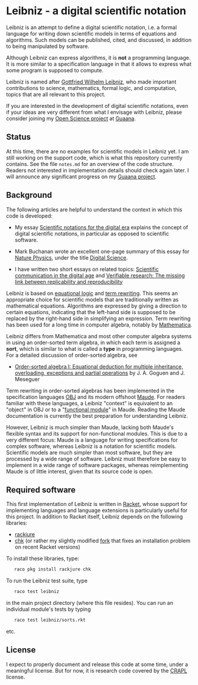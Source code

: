 # Leibniz - a digital scientific notation

Leibniz is an attempt to define a digital scientific notation, i.e. a
formal language for writing down scientific models in terms of
equations and algorithms. Such models can be published, cited, and
discussed, in addition to being manipulated by software.

Although Leibniz can express algorithms, it is **not** a programming
language. It is more similar to a specification language in that it
allows to express what some program is supposed to compute.

Leibniz is named after
[Gottfried Wilhelm Leibniz](https://en.wikipedia.org/wiki/Gottfried_Wilhelm_Leibniz),
who made important contributions to science, mathematics, formal
logic, and computation, topics that are all relevant to this project.

If you are interested in the development of digital scientific
notations, even if your ideas are very different from what I envisage
with Leibniz, please consider joining my
[Open Science project](https://www.guaana.com/projects/scientific-notations-for-the-digital-era)
at [Guaana](https://www.guaana.com/).

## Status

At this time, there are no examples for scientific models in Leibniz
yet.  I am still working on the support code, which is what this
repository currently contains. See the file `notes.md` for an overview
of the code structure. Readers not interested in implementation
details should check again later. I will announce any significant
progress on my
[Guaana project](https://www.guaana.com/projects/scientific-notations-for-the-digital-era).

## Background

The following articles are helpful to understand the context in which
this code is developed:

 - My essay
   [Scientific notations for the digital era](http://sjscience.org/article?id=527)
   explains the concept of digital scientific notations, in particular
   as opposed to scientific software.

 - Mark Buchanan wrote an excellent one-page summary of this essay for
   [Nature Physics](http://www.nature.com/nphys/index.html), under the
   title
   [Digital Science](http://www.nature.com/doifinder/10.1038/nphys3815).

 - I have written two short essays on related topics:
   [Scientific communication in the digital age](http://dx.doi.org/10.1063/PT.3.3181)
   and
   [Verifiable research: The missing link between replicability and reproducibility](http://dx.doi.org/10.15200/winn.146857.76572)

Leibniz is based on
[equational logic](https://en.wikipedia.org/wiki/Equational_logic) and
[term rewriting](https://en.wikipedia.org/wiki/Rewriting#Term_rewriting_systems).
This seems an appropriate choice for scientific models that are
traditionally written as mathematical equations. Algorithms are
expressed by giving a direction to certain equations, indicating that
the left-hand side is supposed to be replaced by the right-hand side
in simplifying an expression. Term rewriting has been used for a long
time in computer algebra, notably by
[Mathematica](https://www.wolfram.com/mathematica/).

Leibniz differs from Mathematica and most other computer algebra
systems in using an order-sorted term algebra, in which each term is
assigned a **sort**, which is similar to what is called a **type** in
programming languages. For a detailed discussion of order-sorted
algebra, see

 - [Order-sorted algebra I: Equational deduction for multiple inheritance, overloading, exceptions and partial operations](http://dx.doi.org/10.1016/0304-3975(92)90302-V) by J. A. Goguen and J. Meseguer

Term rewriting in order-sorted algebras has been implemented in the
specification languages
[OBJ](http://cseweb.ucsd.edu/~goguen/sys/obj.html) and its modern
offshoot [Maude](http://maude.cs.illinois.edu/). For readers familiar
with these languages, a Leibniz "context" is equivalent to an "object"
in OBJ or to a
"[functional module](http://maude.cs.uiuc.edu/maude2-manual/html/maude-manualch4.html)"
in Maude. Reading the Maude documentation is currently the best
preparation for understanding Leibniz.

However, Leibniz is much simpler than Maude, lacking both Maude's
flexible syntax and its support for non-functional modules.  This is
due to a very different focus: Maude is a language for writing
specifications for complex software, whereas Leibniz is a notation for
scientific models. Scientific models are much simpler than most
software, but they are processed by a wide range of software. Leibniz
must therefore be easy to implement in a wide range of software
packages, whereas reimplementing Maude is of little interest, given
that its source code is open.

## Required software

This first implementation of Leibniz is written in
[Racket](http://racket-lang.org/), whose support for implementing
languages and language extensions is particularly useful for this
project. In addition to Racket itself, Leibniz depends on the
following libraries:

 - [rackjure](https://github.com/greghendershott/rackjure)
 - [chk](https://github.com/jeapostrophe/chk) (or rather my slightly
   modified [fork](https://github.com/khinsen/chk) that fixes an
   installation problem on recent Racket versions)

To install these libraries, type:
```bash
   raco pkg install rackjure chk
```

To run the Leibniz test suite, type
```bash
   raco test leibniz
```
in the main project directory (where this file resides). You can run an individual module's tests by typing
```bash
   raco test leibniz/sorts.rkt
```
etc.

## License

I expect to properly document and release this code at some time,
under a meaningful license. But for now, it is research code covered
by the [CRAPL](http://matt.might.net/articles/crapl/) license.
